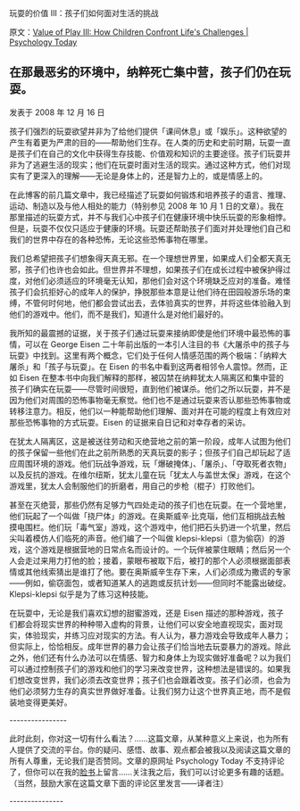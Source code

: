 玩耍的价值 III：孩子们如何面对生活的挑战

原文：[Value of Play III: How Children Confront Life's Challenges | Psychology Today](https://www.psychologytoday.com/us/blog/freedom-to-learn/200812/value-of-play-iii-how-children-confront-lifes-challenges)

## 在那最恶劣的环境中，纳粹死亡集中营，孩子们仍在玩耍。

发表于 2008 年 12 月 16 日

孩子们强烈的玩耍欲望并非为了给他们提供「课间休息」或「娱乐」。这种欲望的产生有着更为严肃的目的——帮助他们生存。在人类的历史和史前时期，玩耍一直是孩子们在自己的文化中获得生存技能、价值观和知识的主要途径。孩子们玩耍并非为了逃避生活的现实；他们在玩耍时面对生活的现实。通过这种方式，他们对现实有了更深入的理解——无论是身体上的，还是智力上的，或是情感上的。

在此博客的前几篇文章中，我已经描述了玩耍如何锻炼和培养孩子的语言、推理、运动、制造以及与他人相处的能力（特别参见 2008 年 10 月 1 日的文章）。我在那里描述的玩耍方式，并不与我们心中孩子们在健康环境中快乐玩耍的形象相悖。但是，玩耍不仅仅只适应于健康的环境。玩耍还帮助孩子们面对并处理他们自己和我们的世界中存在的各种恐怖，无论这些恐怖事物在哪里。

我们总希望把孩子们想象得天真无邪。在一个理想世界里，如果成人们全都天真无邪，孩子们也许也会如此。但世界并不理想，如果孩子们在成长过程中被保护得过度，对他们必须适应的环境毫无认知，那他们会对这个环境缺乏应对的准备。难怪孩子们会抗拒好心的成年人的保护，挣脱那些本意是让他们待在田园般游乐场的束缚，不管何时何地，他们都会尝试出去，去体验真实的世界，并将这些体验融入到他们的游戏中。他们，而不是我们，知道什么是对他们最好的。

我所知的最震撼的证据，关于孩子们通过玩耍来接纳即使是他们环境中最恐怖的事情，可以在 George Eisen 二十年前出版的一本引人注目的书《大屠杀中的孩子与玩耍》中找到。这里有两个概念，它们处于任何人情感范围的两个极端：「纳粹大屠杀」和「孩子与玩耍」。在 Eisen 的书名中看到这两者相邻令人震惊。然而，正如 Eisen 在整本书中向我们解释的那样，被囚禁在纳粹犹太人隔离区和集中营的孩子们确实在玩耍——尽管时间很短，直到他们被谋杀。他们之所以玩耍，并不是因为他们对周围的恐怖事物毫无察觉。他们也不是通过玩耍来否认那些恐怖事物或转移注意力。相反，他们以一种能帮助他们理解、面对并在可能的程度上有效应对那些恐怖事物的方式玩耍。Eisen 的证据来自日记和对幸存者的采访。

在犹太人隔离区，这是被送往劳动和灭绝营地之前的第一阶段，成年人试图为他们的孩子保留一些他们在此之前所熟悉的天真玩耍的影子；但孩子们自己却玩起了适应周围环境的游戏。他们玩战争游戏，玩「爆破掩体」、「屠杀」、「夺取死者衣物」以及反抗的游戏。在维尔纽斯，犹太儿童在玩「犹太人与盖世太保」游戏，在这个游戏里，犹太人会制服他们的折磨者，用自己的步枪（棍子）打败他们。

甚至在灭绝营，那些仍然有足够力气四处走动的孩子们也在玩耍。在一个营地里，他们玩起了一个叫做「挠尸体」的游戏。在奥斯威辛·比克瑙，他们互相挑战去触摸电围栏。他们玩「毒气室」游戏，这个游戏中，他们把石头扔进一个坑里，然后尖叫着模仿人们临死的声音。他们编了一个叫做 klepsi-klepsi（意为偷窃）的游戏，这个游戏是根据营地的日常点名而设计的。一个玩伴被蒙住眼睛；然后另一个人会走过来用力打他的脸；接着，蒙眼布被取下后，被打的那个人必须根据面部表情或其他线索猜出是谁打了他。要在奥斯威辛生存下来，人们必须成为撒谎的专家——例如，偷窃面包，或者知道某人的逃跑或反抗计划——但同时不能露出破绽。Klepsi-klepsi 似乎是为了练习这种技能。

在玩耍中，无论是我们喜欢幻想的甜蜜游戏，还是 Eisen 描述的那种游戏，孩子们都会将现实世界的种种带入虚构的背景，让他们可以安全地直视现实，面对现实，体验现实，并练习应对现实的方法。有人认为，暴力游戏会导致成年人暴力；但实际上，恰恰相反。成年世界的暴力会让孩子们恰当地去玩耍暴力的游戏。除此之外，他们还有什么办法可以在情感、智力和身体上为现实做好准备呢？以为我们可以通过控制孩子们的游戏和他们的学习来改变世界，这种想法是错误的。如果我们想改变世界，我们必须去改变世界；孩子们也会跟着改变。孩子们必须，也会为他们必须努力生存的真实世界做好准备。让我们努力让这个世界真正地，而不是假装地变得更美好。

\----------------

此时此刻，你对这一切有什么看法？……这篇文章，从某种意义上来说，也为所有人提供了交流的平台。你的疑问、感悟、故事、观点都会被我以及阅读这篇文章的所有人尊重，无论我们是否赞同。文章的原网址 Psychology Today 不支持评论了，但你可以在我的[脸书](https://www.facebook.com/peter.gray.3572)上留言……关注我之后，我们可以讨论更多有趣的话题。（当然，鼓励大家在这篇文章下面的评论区里发言——译者注）

\---------------